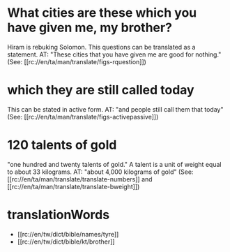 # What cities are these which you have given me, my brother?

Hiram is rebuking Solomon. This questions can be translated as a statement. AT: "These cities that you have given me are good for nothing." (See: [[rc://en/ta/man/translate/figs-rquestion]])

# which they are still called today

This can be stated in active form. AT: "and people still call them that today" (See: [[rc://en/ta/man/translate/figs-activepassive]])

# 120 talents of gold

"one hundred and twenty talents of gold." A talent is a unit of weight equal to about 33 kilograms. AT: "about 4,000 kilograms of gold" (See: [[rc://en/ta/man/translate/translate-numbers]] and [[rc://en/ta/man/translate/translate-bweight]])

# translationWords

* [[rc://en/tw/dict/bible/names/tyre]]
* [[rc://en/tw/dict/bible/kt/brother]]
